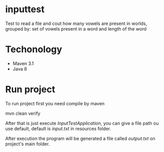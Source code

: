 # inputtest

Test to read a file and cout how many vowels are present in worlds, grouped by: set of vowels present in a word and length of the word

# Techonology

* Maven 3.1
* Java 8

# Run project

To run project first you need compile by maven

mvn clean verify

After that is just execute *InputTestApplication*, you can give a file path ou use default, default is *input.txt* in resources folder.

After execution the program will be generated a file called *output.txt* on project's main folder.

